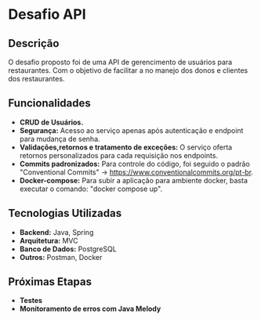 # Desafio API

## Descrição

O desafio proposto foi de uma API de gerencimento de usuários para restaurantes. Com o objetivo de facilitar a no manejo dos donos e clientes dos restaurantes. 
## Funcionalidades

- **CRUD de Usuários.**
- **Segurança:** Acesso ao serviço apenas após autenticação e endpoint para mudança de senha.
- **Validações,retornos e tratamento de exceções:** O serviço oferta retornos personalizados para cada requisição nos endpoints.
- **Commits padronizados:** Para controle do código, foi seguido o padrão "Conventional Commits" -> https://www.conventionalcommits.org/pt-br.
- **Docker-compose:** Para subir a aplicação para ambiente docker, basta executar o comando: "docker compose up".

## Tecnologias Utilizadas

- **Backend:** Java, Spring
- **Arquitetura:** MVC
- **Banco de Dados:** PostgreSQL
- **Outros:** Postman, Docker

## Próximas Etapas

- **Testes**
- **Monitoramento de erros com Java Melody**
